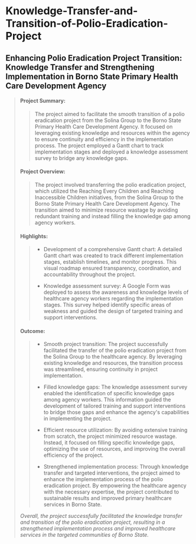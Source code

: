 # Knowledge-Transfer-and-Transition-of-Polio-Eradication-Project
## Enhancing Polio Eradication Project Transition: Knowledge Transfer and Strengthening Implementation in Borno State Primary Health Care Development Agency

> #### Project Summary:
>>The project aimed to facilitate the smooth transition of a polio eradication project from the Solina Group to the Borno State Primary Health Care Development Agency. It focused on leveraging existing knowledge and resources within the agency to ensure continuity and efficiency in the implementation process. The project employed a Gantt chart to track implementation stages and deployed a knowledge assessment survey to bridge any knowledge gaps.
>
> #### Project Overview:
>>The project involved transferring the polio eradication project, which utilized the Reaching Every Children and Reaching Inaccessible Children initiatives, from the Solina Group to the Borno State Primary Health Care Development Agency. The transition aimed to minimize resource wastage by avoiding redundant training and instead filling the knowledge gap among agency workers.
>
> #### Highlights:
>
>> - Development of a comprehensive Gantt chart: A detailed Gantt chart was created to track different implementation stages, establish timelines, and monitor progress. This visual roadmap ensured transparency, coordination, and accountability throughout the project.
>>
>> - Knowledge assessment survey: A Google Form was deployed to assess the awareness and knowledge levels of healthcare agency workers regarding the implementation stages. This survey helped identify specific areas of weakness and guided the design of targeted training and support interventions.
>>
> #### Outcome:
>>
>> - Smooth project transition: The project successfully facilitated the transfer of the polio eradication project from the Solina Group to the healthcare agency. By leveraging existing knowledge and resources, the transition process was streamlined, ensuring continuity in project implementation.
>>
>> - Filled knowledge gaps: The knowledge assessment survey enabled the identification of specific knowledge gaps among agency workers. This information guided the development of tailored training and support interventions to bridge those gaps and enhance the agency's capabilities in implementing the project.
>>
>> - Efficient resource utilization: By avoiding extensive training from scratch, the project minimized resource wastage. Instead, it focused on filling specific knowledge gaps, optimizing the use of resources, and improving the overall efficiency of the project.
>>
>> - Strengthened implementation process: Through knowledge transfer and targeted interventions, the project aimed to enhance the implementation process of the polio eradication project. By empowering the healthcare agency with the necessary expertise, the project contributed to sustainable results and improved primary healthcare services in Borno State.
>
> _Overall, the project successfully facilitated the knowledge transfer and transition of the polio eradication project, resulting in a strengthened implementation process and improved healthcare services in the targeted communities of Borno State._
